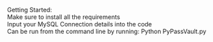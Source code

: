 Getting Started:  
Make sure to install all the requirements  
Input your MySQL Connection details into the code  
Can be run from the command line by running: Python PyPassVault.py

